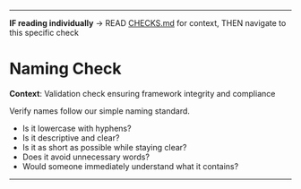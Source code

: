 
---

**IF reading individually** → READ [CHECKS.md](../CHECKS.md#quality-checks) for context, THEN navigate to this specific check


# Naming Check

**Context**: Validation check ensuring framework integrity and compliance



Verify names follow our simple naming standard.

- Is it lowercase with hyphens?
- Is it descriptive and clear?
- Is it as short as possible while staying clear?
- Does it avoid unnecessary words?
- Would someone immediately understand what it contains?

---
